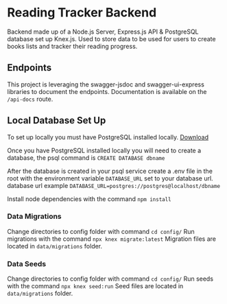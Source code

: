 # Reading Tracker Backend

Backend made up of a Node.js Server, Express.js API & PostgreSQL database set up Knex.js. Used to store data to be used for users to create books lists and tracker their reading progress.

## Endpoints

This project is leveraging the swagger-jsdoc and swagger-ui-express libraries to document the endpoints. Documentation is available on the `/api-docs` route.

## Local Database Set Up

To set up locally you must have PostgreSQL installed locally. [Download](https://www.postgresql.org/download/)

Once you have PostgreSQL installed locally you will need to create a database, the psql command is `CREATE DATABASE dbname`

After the database is created in your psql service create a .env file in the root with the environment variable `DATABASE_URL` set to your database url. database url example `DATABASE_URL=postgres://postgres@localhost/dbname`

Install node dependencies with the command `npm install`


### Data Migrations

Change directories to config folder with command `cd config/`
Run migrations with the command `npx knex migrate:latest`
Migration files are located in `data/migrations` folder.

### Data Seeds

Change directories to config folder with command `cd config/`
Run seeds with the command `npx knex seed:run`
Seed files are located in `data/migrations` folder.
